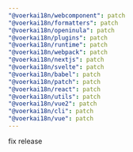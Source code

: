 ```yaml
---
"@voerkai18n/webcomponent": patch
"@voerkai18n/formatters": patch
"@voerkai18n/openinula": patch
"@voerkai18n/plugins": patch
"@voerkai18n/runtime": patch
"@voerkai18n/webpack": patch
"@voerkai18n/nextjs": patch
"@voerkai18n/svelte": patch
"@voerkai18n/babel": patch
"@voerkai18n/patch": patch
"@voerkai18n/react": patch
"@voerkai18n/utils": patch
"@voerkai18n/vue2": patch
"@voerkai18n/cli": patch
"@voerkai18n/vue": patch
---
```


fix release
